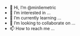 - 👋 Hi, I’m @minliemetric
- 👀 I’m interested in ...
- 🌱 I’m currently learning ...
- 💞️ I’m looking to collaborate on ...
- 📫 How to reach me ...

<!---
minliemetric/minliemetric is a ✨ special ✨ repository because its `README.md` (this file) appears on your GitHub profile.
You can click the Preview link to take a look at your changes.
--->
